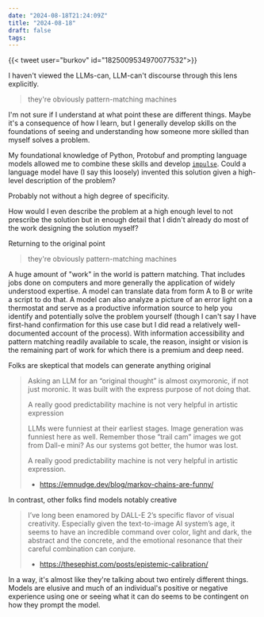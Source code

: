 ```yaml
---
date: "2024-08-18T21:24:09Z"
title: "2024-08-18"
draft: false
tags:
---
```



{{< tweet user="burkov" id="1825009534970077532">}}

I haven't viewed the LLMs-can, LLM-can't discourse through this lens explicitly.

> they're obviously pattern-matching machines

I'm not sure if I understand at what point these are different things.
Maybe it's a consequence of how I learn, but I generally develop skills on the foundations of seeing and understanding how someone more skilled than myself solves a problem.

My foundational knowledge of Python, Protobuf and prompting language models allowed me to combine these skills and develop [`impulse`](https://github.com/danielcorin/impulse).
Could a language model have (I say this loosely) invented this solution given a high-level description of the problem?

Probably not without a high degree of specificity.

How would I even describe the problem at a high enough level to not prescribe the solution but in enough detail that I didn't already do most of the work designing the solution myself?

Returning to the original point

> they're obviously pattern-matching machines

A huge amount of "work" in the world is pattern matching.
That includes jobs done on computers and more generally the application of widely understood expertise.
A model can translate data from form A to B or write a script to do that.
A model can also analyze a picture of an error light on a thermostat and serve as a productive information source to help you identify and potentially solve the problem yourself (though I can't say I have first-hand confirmation for this use case but I did read a relatively well-documented account of the process).
With information accessibility and pattern matching readily available to scale, the reason, insight or vision is the remaining part of work for which there is a premium and deep need.

Folks are skeptical that models can generate anything original

> Asking an LLM for an “original thought” is almost oxymoronic, if not just moronic. It was built with the express purpose of not doing that.
>
> A really good predictability machine is not very helpful in artistic expression
>
> LLMs were funniest at their earliest stages. Image generation was funniest here as well. Remember those “trail cam” images we got from Dall-e mini? As our systems got better, the humor was lost.
>
> A really good predictability machine is not very helpful in artistic expression.
>
> - https://emnudge.dev/blog/markov-chains-are-funny/

In contrast, other folks find models notably creative

> I’ve long been enamored by DALL-E 2’s specific flavor of visual creativity. Especially given the text-to-image AI system’s age, it seems to have an incredible command over color, light and dark, the abstract and the concrete, and the emotional resonance that their careful combination can conjure.
> - https://thesephist.com/posts/epistemic-calibration/

In a way, it's almost like they're talking about two entirely different things.
Models are elusive and much of an individual's positive or negative experience using one or seeing what it can do seems to be contingent on how they prompt the model.

